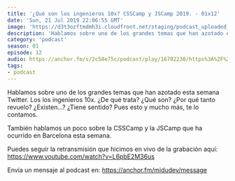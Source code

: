 ```yaml
---
title: '¿Qué son los ingenieros 10x? CSSCamp y JSCamp 2019. - 01x12'
date: 'Sun, 21 Jul 2019 22:06:55 GMT'
image: 'https://d3t3ozftmdmh3i.cloudfront.net/staging/podcast_uploaded_episode/7340239/d98a1cc457226016.jpeg'
description: 'Hablamos sobre uno de los grandes temas que han azotado esta semana Twitter. Los los ingenieros 10x. ¿De qué trata? ¿Qué son? ¿Por qué tanto revuelo? ¿Existen...? ¿Tiene sentido? P'
category: 'podcast'
season: 01
episode: 12
audio: https://anchor.fm/s/2c58e75c/podcast/play/16702230/https%3A%2F%2Fd3ctxlq1ktw2nl.cloudfront.net%2Fstaging%2F2020-6-17%2F90903128-44100-2-24fe2a44747e6d33.mp3
tags:
- podcast
---
```


Hablamos sobre uno de los grandes temas que han azotado esta semana Twitter. Los los ingenieros 10x. ¿De qué trata? ¿Qué son? ¿Por qué tanto revuelo? ¿Existen...? ¿Tiene sentido? Pues esto y mucho más, te lo contamos.

También hablamos un poco sobre la CSSCamp y la JSCamp que ha ocurrido en Barcelona esta semana.

Puedes seguir la retransmisión que hicimos en vivo de la grabación aquí: https://www.youtube.com/watch?v=L6pbE2M36us

 

Envía un mensaje al podcast en: https://anchor.fm/midudev/message

